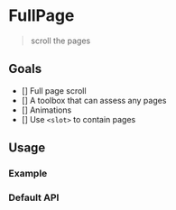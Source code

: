 # FullPage

> scroll the pages

## Goals

 * [] Full page scroll
 * [] A toolbox that can assess any pages
 * [] Animations
 * [] Use `<slot>` to contain pages


## Usage

### Example

### Default API
